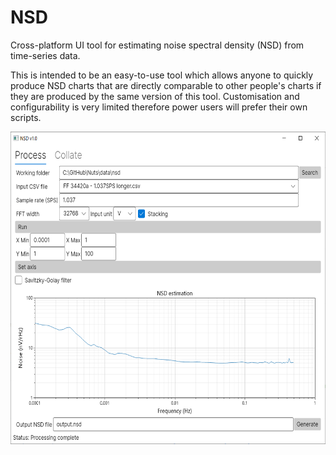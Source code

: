 # NSD

Cross-platform UI tool for estimating noise spectral density (NSD) from time-series data. 

This is intended to be an easy-to-use tool which allows anyone to quickly produce NSD charts that are directly comparable to other people's charts if they are produced by the same version of this tool. Customisation and configurability is very limited therefore power users will prefer their own scripts.

<img src="docs/v1.0.png" height="500">
